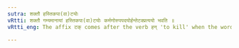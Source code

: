 ```yaml
---
sutra: शक्तौ हस्तिकपा(वा)टयोः
vRtti: शक्तौ गम्यमानायां हस्तिकपा(वा)टयोः कर्मणोरुपपदयोर्हन्तेटक्प्रत्ययो भवति ॥
vRtti_eng: The affix टक् comes after the verb हन् 'to kill' when the word in composition with it as its object is हस्ती 'elephant' or कपाट 'gate' and when the sense indicated is that of power.

---
```

